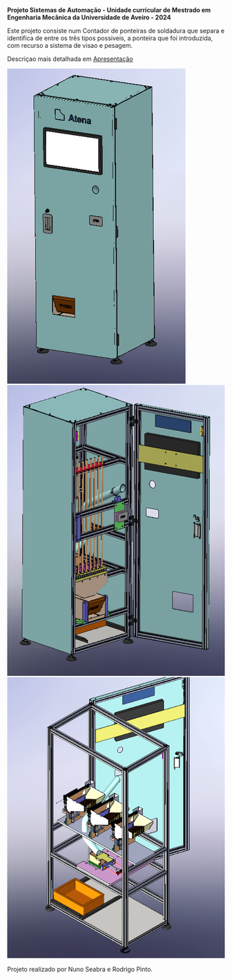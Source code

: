 __Projeto Sistemas de Automação - Unidade curricular de Mestrado em Engenharia Mecânica da Universidade de Aveiro - 2024__



Este projeto consiste num Contador de ponteiras de soldadura que separa e identifica de entre os três tipos possiveis, a ponteira que foi introduzida, com recurso a sistema de visao e pesagem. 

Descriçao mais detalhada em [Apresentação](Apresentação/)

<img src="Imagens/Sistema_novo_fechado.png" alt="Aspeto exterior ">

<img src="Imagens/Sistema_novo.png" alt="Aspeto exterior ">

<img src="Imagens/sistema_componentes.png" alt="Aspeto interior ">


Projeto realizado por Nuno Seabra e Rodrigo Pinto.
